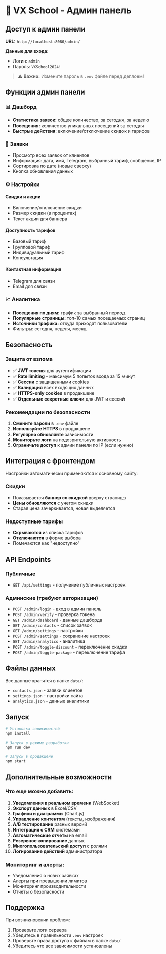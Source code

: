 # 🎵 VX School - Админ панель

## Доступ к админ панели

**URL:** `http://localhost:8080/admin/`

**Данные для входа:**
- Логин: `admin`
- Пароль: `VXSchool2024!`

> ⚠️ **Важно:** Измените пароль в `.env` файле перед деплоем!

## Функции админ панели

### 📊 Дашборд
- **Статистика заявок:** общее количество, за сегодня, за неделю
- **Посещения:** количество уникальных посещений за сегодня
- **Быстрые действия:** включение/отключение скидок и тарифов

### 📧 Заявки
- Просмотр всех заявок от клиентов
- Информация: дата, имя, Telegram, выбранный тариф, сообщение, IP
- Сортировка по дате (новые сверху)
- Кнопка обновления данных

### ⚙️ Настройки
#### Скидки и акции
- Включение/отключение скидки
- Размер скидки (в процентах)
- Текст акции для баннера

#### Доступность тарифов
- Базовый тариф
- Групповой тариф  
- Индивидуальный тариф
- Консультация

#### Контактная информация
- Telegram для связи
- Email для связи

### 📈 Аналитика
- **Посещения по дням:** график за выбранный период
- **Популярные страницы:** топ-10 самых посещаемых страниц
- **Источники трафика:** откуда приходят пользователи
- Фильтры: сегодня, неделя, месяц

## Безопасность

### Защита от взлома
- ✅ **JWT токены** для аутентификации
- ✅ **Rate limiting** - максимум 5 попыток входа за 15 минут
- ✅ **Сессии** с защищенными cookies
- ✅ **Валидация** всех входящих данных
- ✅ **HTTPS-only cookies** в продакшене
- ✅ **Отдельные секретные ключи** для JWT и сессий

### Рекомендации по безопасности
1. **Смените пароли** в `.env` файле
2. **Используйте HTTPS** в продакшене
3. **Регулярно обновляйте** зависимости
4. **Мониторьте логи** на подозрительную активность
5. **Ограничьте доступ** к админ панели по IP (если нужно)

## Интеграция с фронтендом

Настройки автоматически применяются к основному сайту:

### Скидки
- Показывается **баннер со скидкой** вверху страницы
- **Цены обновляются** с учетом скидки
- Старая цена зачеркивается, новая выделяется

### Недоступные тарифы
- **Скрываются** из списка тарифов
- **Отключаются** в форме выбора
- Помечаются как "недоступно"

## API Endpoints

### Публичные
- `GET /api/settings` - получение публичных настроек

### Админские (требуют авторизации)
- `POST /admin/login` - вход в админ панель
- `POST /admin/verify` - проверка токена
- `GET /admin/dashboard` - данные дашборда
- `GET /admin/contacts` - список заявок
- `GET /admin/settings` - настройки
- `POST /admin/settings` - сохранение настроек
- `GET /admin/analytics` - аналитика
- `POST /admin/toggle-discount` - переключение скидки
- `POST /admin/toggle-package` - переключение тарифа

## Файлы данных

Все данные хранятся в папке `data/`:
- `contacts.json` - заявки клиентов
- `settings.json` - настройки сайта
- `analytics.json` - данные аналитики

## Запуск

```bash
# Установка зависимостей
npm install

# Запуск в режиме разработки
npm run dev

# Запуск в продакшене
npm start
```

## Дополнительные возможности

### Что еще можно добавить:
1. **Уведомления в реальном времени** (WebSocket)
2. **Экспорт данных** в Excel/CSV
3. **Графики и диаграммы** (Chart.js)
4. **Управление контентом** (тексты, изображения)
5. **A/B тестирование** разных версий
6. **Интеграция с CRM** системами
7. **Автоматические отчеты** на email
8. **Резервное копирование** данных
9. **Многопользовательский доступ** с ролями
10. **Логирование действий** администратора

### Мониторинг и алерты:
- Уведомления о новых заявках
- Алерты при превышении лимитов
- Мониторинг производительности
- Отчеты о безопасности

## Поддержка

При возникновении проблем:
1. Проверьте логи сервера
2. Убедитесь в правильности `.env` настроек
3. Проверьте права доступа к файлам в папке `data/`
4. Убедитесь что все зависимости установлены